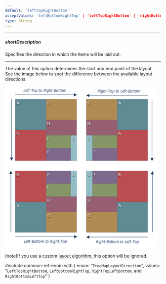 ```yaml
---
default: 'leftTopRightBottom'
acceptValues: 'leftBottomRightTop' | 'leftTopRightBottom' | 'rightBottomLeftTop' | 'rightTopLeftBottom'
type: String
---
```

---
##### shortDescription
Specifies the direction in which the items will be laid out.

---
The value of this option determines the start and end point of the layout. See the image below to spot the difference between the available layout directions.

![DevExpress DevExtreme HTML5 TreeMap LayoutDirection](/images/ChartJS/TreeMap_layoutDirections.png)

[note]If you use a custom [layout algorithm](/api-reference/20%20Data%20Visualization%20Widgets/dxTreeMap/1%20Configuration/layoutAlgorithm.md '/Documentation/ApiReference/Data_Visualization_Widgets/dxTreeMap/Configuration/#layoutAlgorithm'), this option will be ignored.

#include common-ref-enum with {
    enum: "`TreeMapLayoutDirection`",
    values: "`LeftTopRightBottom`, `LeftBottomRightTop`, `RightTopLeftBottom`, and `RightBottomLeftTop`"
}